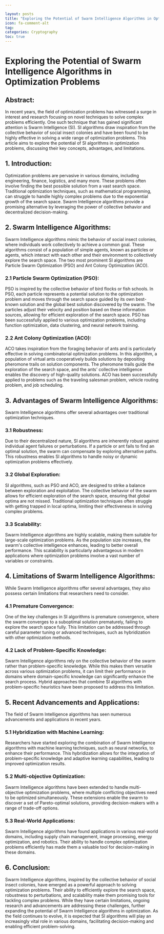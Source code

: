 ```yaml
---

layout: posts
title: "Exploring the Potential of Swarm Intelligence Algorithms in Optimization Problems"
icon: fa-comment-alt
tag:      
categories: Cryptography
toc: true
---
```




# Exploring the Potential of Swarm Intelligence Algorithms in Optimization Problems

## Abstract:
In recent years, the field of optimization problems has witnessed a surge in interest and research focusing on novel techniques to solve complex problems efficiently. One such technique that has gained significant attention is Swarm Intelligence (SI). SI algorithms draw inspiration from the collective behavior of social insect colonies and have been found to be highly effective in solving a wide range of optimization problems. This article aims to explore the potential of SI algorithms in optimization problems, discussing their key concepts, advantages, and limitations.

## 1. Introduction:
Optimization problems are pervasive in various domains, including engineering, finance, logistics, and many more. These problems often involve finding the best possible solution from a vast search space. Traditional optimization techniques, such as mathematical programming, can struggle to handle highly complex problems due to the exponential growth of the search space. Swarm Intelligence algorithms provide a promising alternative by leveraging the power of collective behavior and decentralized decision-making.

## 2. Swarm Intelligence Algorithms:
Swarm Intelligence algorithms mimic the behavior of social insect colonies, where individuals work collectively to achieve a common goal. These algorithms consist of a population of simple agents, known as particles or agents, which interact with each other and their environment to collectively explore the search space. The two most prominent SI algorithms are Particle Swarm Optimization (PSO) and Ant Colony Optimization (ACO).

### 2.1 Particle Swarm Optimization (PSO):
PSO is inspired by the collective behavior of bird flocks or fish schools. In PSO, each particle represents a potential solution to the optimization problem and moves through the search space guided by its own best-known solution and the global best solution discovered by the swarm. The particles adjust their velocity and position based on these information sources, allowing for efficient exploration of the search space. PSO has been successfully applied to various optimization problems, including function optimization, data clustering, and neural network training.

### 2.2 Ant Colony Optimization (ACO):
ACO takes inspiration from the foraging behavior of ants and is particularly effective in solving combinatorial optimization problems. In this algorithm, a population of virtual ants cooperatively builds solutions by depositing pheromone trails on solution components. The pheromone trails guide the exploration of the search space, and the ants' collective intelligence enables the discovery of high-quality solutions. ACO has been successfully applied to problems such as the traveling salesman problem, vehicle routing problem, and job scheduling.

## 3. Advantages of Swarm Intelligence Algorithms:
Swarm Intelligence algorithms offer several advantages over traditional optimization techniques.

### 3.1 Robustness:
Due to their decentralized nature, SI algorithms are inherently robust against individual agent failures or perturbations. If a particle or ant fails to find an optimal solution, the swarm can compensate by exploring alternative paths. This robustness enables SI algorithms to handle noisy or dynamic optimization problems effectively.

### 3.2 Global Exploration:
SI algorithms, such as PSO and ACO, are designed to strike a balance between exploration and exploitation. The collective behavior of the swarm allows for efficient exploration of the search space, ensuring that global optima are not missed. Traditional optimization techniques often struggle with getting trapped in local optima, limiting their effectiveness in solving complex problems.

### 3.3 Scalability:
Swarm Intelligence algorithms are highly scalable, making them suitable for large-scale optimization problems. As the population size increases, the swarm's collective intelligence enhances, leading to better overall performance. This scalability is particularly advantageous in modern applications where optimization problems involve a vast number of variables or constraints.

## 4. Limitations of Swarm Intelligence Algorithms:
While Swarm Intelligence algorithms offer several advantages, they also possess certain limitations that researchers need to consider.

### 4.1 Premature Convergence:
One of the key challenges in SI algorithms is premature convergence, where the swarm converges to a suboptimal solution prematurely, failing to explore the search space fully. This limitation can be addressed through careful parameter tuning or advanced techniques, such as hybridization with other optimization methods.

### 4.2 Lack of Problem-Specific Knowledge:
Swarm Intelligence algorithms rely on the collective behavior of the swarm rather than problem-specific knowledge. While this makes them versatile across various optimization problems, it can limit their performance in domains where domain-specific knowledge can significantly enhance the search process. Hybrid approaches that combine SI algorithms with problem-specific heuristics have been proposed to address this limitation.

## 5. Recent Advancements and Applications:
The field of Swarm Intelligence algorithms has seen numerous advancements and applications in recent years.

### 5.1 Hybridization with Machine Learning:
Researchers have started exploring the combination of Swarm Intelligence algorithms with machine learning techniques, such as neural networks, to enhance their performance. This hybridization allows for the integration of problem-specific knowledge and adaptive learning capabilities, leading to improved optimization results.

### 5.2 Multi-objective Optimization:
Swarm Intelligence algorithms have been extended to handle multi-objective optimization problems, where multiple conflicting objectives need to be optimized simultaneously. These extensions enable the swarm to discover a set of Pareto-optimal solutions, providing decision-makers with a range of trade-off options.

### 5.3 Real-World Applications:
Swarm Intelligence algorithms have found applications in various real-world domains, including supply chain management, image processing, energy optimization, and robotics. Their ability to handle complex optimization problems efficiently has made them a valuable tool for decision-making in these domains.

## 6. Conclusion:
Swarm Intelligence algorithms, inspired by the collective behavior of social insect colonies, have emerged as a powerful approach to solving optimization problems. Their ability to efficiently explore the search space, robustness to perturbations, and scalability make them promising tools for tackling complex problems. While they have certain limitations, ongoing research and advancements are addressing these challenges, further expanding the potential of Swarm Intelligence algorithms in optimization. As the field continues to evolve, it is expected that SI algorithms will play an increasingly vital role in various domains, facilitating decision-making and enabling efficient problem-solving.